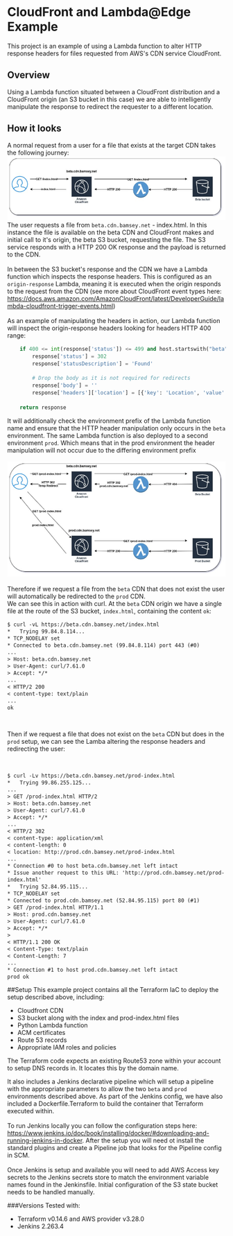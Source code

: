 # CloudFront and Lambda@Edge Example
This project is an example of using a Lambda function to alter HTTP response headers for files requested from AWS's CDN service CloudFront.

## Overview
Using a Lambda function situated between a CloudFront distribution and a CloudFront origin (an S3 bucket in this case) we are able to intelligently manipulate the response to redirect the requester to a different location.

## How it looks
A normal request from a user for a file that exists at the target CDN takes the following journey:<br>
![File Found at CDN](/diagrams/cloudfront-example-1.jpg)
<br>
The user requests a file from `beta.cdn.bamsey.net` - index.html.  In this instance the file is available on the beta CDN and CloudFront makes and initial call to it's origin, the beta S3 bucket, requesting the file.  The S3 service responds with a HTTP 200 OK response and the payload is returned to the CDN.<br><br>In between the S3 bucket's response and the CDN we have a Lambda function which inspects the response headers.  This is configured as an `origin-response` Lambda, meaning it is executed when the origin responds to the request from the CDN (see more about CloudFront event types here: https://docs.aws.amazon.com/AmazonCloudFront/latest/DeveloperGuide/lambda-cloudfront-trigger-events.html)
<br><br>
As an example of manipulating the headers in action, our Lambda function will inspect the origin-response headers looking for headers HTTP 400 range:

```python
    if 400 <= int(response['status']) <= 499 and host.startswith("beta"):
        response['status'] = 302
        response['statusDescription'] = 'Found'

        # Drop the body as it is not required for redirects
        response['body'] = ''
        response['headers']['location'] = [{'key': 'Location', 'value': fallback_url}]

    return response
```  
It will additionally check the environment prefix of the Lambda function name and ensure that the HTTP header manipulation only occurs in the `beta` environment.  The same Lambda function is also deployed to a second environment `prod`. Which means that in the prod environment the header manipulation will not occur due to the differing environment prefix<br><br>
![File Found at CDN](/diagrams/cloudfront-example-2.jpg)
<br><br>
Therefore if we request a file from the `beta` CDN that does not exist the user will automatically be redirected to the `prod` CDN.
<br>
We can see this in action with curl.  At the `beta` CDN origin we have a single file at the route of the S3 bucket, `index.html`, containing the content `ok`:<br>  
```
$ curl -vL https://beta.cdn.bamsey.net/index.html
*   Trying 99.84.8.114...
* TCP_NODELAY set
* Connected to beta.cdn.bamsey.net (99.84.8.114) port 443 (#0)
...
> Host: beta.cdn.bamsey.net
> User-Agent: curl/7.61.0
> Accept: */*
...
< HTTP/2 200 
< content-type: text/plain
...
ok
```
<br>

Then if we request a file that does not exist on the `beta` CDN but does in the `prod` setup, we can see the Lamba altering the response headers and redirecting the user:

<br>

```
$ curl -Lv https://beta.cdn.bamsey.net/prod-index.html
*   Trying 99.86.255.125...
...
> GET /prod-index.html HTTP/2
> Host: beta.cdn.bamsey.net
> User-Agent: curl/7.61.0
> Accept: */*
...
< HTTP/2 302 
< content-type: application/xml
< content-length: 0
< location: http://prod.cdn.bamsey.net/prod-index.html
...
* Connection #0 to host beta.cdn.bamsey.net left intact
* Issue another request to this URL: 'http://prod.cdn.bamsey.net/prod-index.html'
*   Trying 52.84.95.115...
* TCP_NODELAY set
* Connected to prod.cdn.bamsey.net (52.84.95.115) port 80 (#1)
> GET /prod-index.html HTTP/1.1
> Host: prod.cdn.bamsey.net
> User-Agent: curl/7.61.0
> Accept: */*
> 
< HTTP/1.1 200 OK
< Content-Type: text/plain
< Content-Length: 7
...
* Connection #1 to host prod.cdn.bamsey.net left intact
prod ok
```

##Setup
This example project contains all the Terraform IaC to deploy the setup described above, including:
* Cloudfront CDN
* S3 bucket along with the index and prod-index.html files
* Python Lambda function
* ACM certificates
* Route 53 records
* Appropriate IAM roles and policies

The Terraform code expects an existing Route53 zone within your account to setup DNS records in.  It locates this by the domain name.

It also includes a Jenkins declarative pipeline which will setup a pipeline with the appropriate parameters to allow the two `beta` and `prod` environments described above.  As part of the Jenkins config, we have also included a Dockerfile.Terraform to build the container that Terraform executed within.
<br><br>
To run Jenkins locally you can follow the configuration steps here:  https://www.jenkins.io/doc/book/installing/docker/#downloading-and-running-jenkins-in-docker.  After the setup you will need ot install the standard plugins and create a Pipeline job that looks for the Pipeline config in SCM.
<br>  
Once Jenkins is setup and available you will need to add AWS Access key secrets to the Jenkins secrets store to match the environment variable names found in the Jenkinsfile. Initial configuration of the S3 state bucket needs to be handled manually.

###Versions
Tested with:
* Terraform v0.14.6 and AWS provider v3.28.0
* Jenkins 2.263.4
